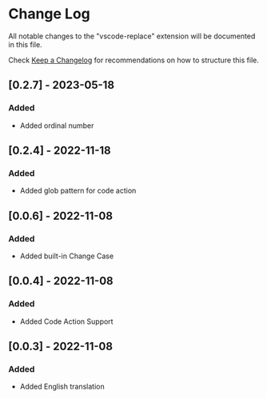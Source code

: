 # Change Log

All notable changes to the "vscode-replace" extension will be documented in this file.

Check [Keep a Changelog](http://keepachangelog.com/) for recommendations on how to structure this file.

## [0.2.7] - 2023-05-18

### Added

- Added ordinal number

## [0.2.4] - 2022-11-18

### Added

- Added glob pattern for code action

## [0.0.6] - 2022-11-08

### Added

- Added built-in Change Case

## [0.0.4] - 2022-11-08

### Added

- Added Code Action Support

## [0.0.3] - 2022-11-08

### Added

- Added English translation
